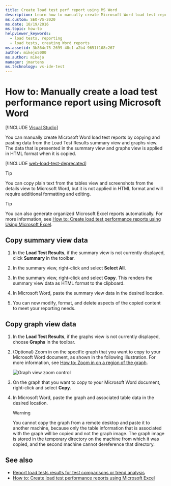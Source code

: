 ```yaml
---
title: Create load test perf report using MS Word
description: Learn how to manually create Microsoft Word load test reports by copying and pasting data from the Load Test Results summary view and graphs view.
ms.custom: SEO-VS-2020
ms.date: 10/19/2016
ms.topic: how-to
helpviewer_keywords: 
  - load tests, reporting
  - load tests, creating Word reports
ms.assetid: 3b864c75-2699-48c1-a2b4-9651f108c267
author: mikejo5000
ms.author: mikejo
manager: jmartens
ms.technology: vs-ide-test
---
```

# How to: Manually create a load test performance report using Microsoft Word

 [!INCLUDE [Visual Studio](~/includes/applies-to-version/vs-windows-only.md)]

You can manually create Microsoft Word load test reports by copying and pasting data from the Load Test Results summary view and graphs view. The data that is presented in the summary view and graphs view is applied in HTML format when it is copied.

[!INCLUDE [web-load-test-deprecated](includes/web-load-test-deprecated.md)]

> [!TIP]
> You can copy plain text from the tables view and screenshots from the details view to Microsoft Word, but it is not applied in HTML format and will require additional formatting and editing.

> [!TIP]
> You can also generate organized Microsoft Excel reports automatically. For more information, see [How to: Create load test performance reports using Using Microsoft Excel](../test/how-to-create-load-test-performance-reports-using-microsoft-excel.md).

## Copy summary view data

1. In the **Load Test Results**, if the summary view is not currently displayed, click **Summary** in the toolbar.

2. In the summary view, right-click and select **Select All**.

3. In the summary view, right-click and select **Copy**. This renders the summary view data as HTML format to the clipboard.

4. In Microsoft Word, paste the summary view data in the desired location.

5. You can now modify, format, and delete aspects of the copied content to meet your reporting needs.

## Copy graph view data

1. In the **Load Test Results**, if the graphs view is not currently displayed, choose **Graphs** in the toolbar.

2. (Optional) Zoom in on the specific graph that you want to copy to your Microsoft Word document, as shown in the following illustration. For more information, see [How to: Zoom in on a region of the graph](../test/how-to-zoom-in-on-a-region-of-the-graph-in-load-test-results.md).

     ![Graph view zoom control](../test/media/ltest_zoomcontrol.png)

3. On the graph that you want to copy to your Microsoft Word document, right-click and select **Copy**.

4. In Microsoft Word, paste the graph and associated table data in the desired location.

    > [!WARNING]
    > You cannot copy the graph from a remote desktop and paste it to another machine, because only the table information that is associated with the graph will be copied and not the graph image. The graph image is stored in the temporary directory on the machine from which it was copied, and the second machine cannot dereference that directory.

## See also

- [Report load tests results for test comparisons or trend analysis](../test/compare-load-test-results.md)
- [How to: Create load test performance reports using Microsoft Excel](../test/how-to-create-load-test-performance-reports-using-microsoft-excel.md)
